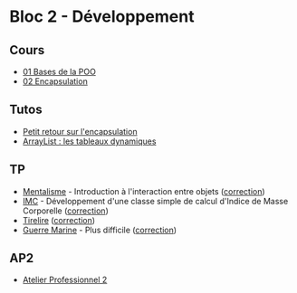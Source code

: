 # Bloc 2 - Développement

## Cours

- [01 Bases de la POO](pdf/jav_05.1_oop_01.pdf)
- [02 Encapsulation](pdf/jav_05.2_enc_01.pdf)

## Tutos

- [Petit retour sur l'encapsulation](tuto/tuto_encapsulation.md)
- [ArrayList : les tableaux dynamiques](tuto/tuto_arraylist.md)

## TP

- [Mentalisme](tp/mentalisme.md) - Introduction à l'interaction entre objets ([correction](https://github.com/rose-line/sio2024-tp-mentalisme))
- [IMC](tp/imc.md) - Développement d'une classe simple de calcul d'Indice de Masse Corporelle ([correction](https://github.com/rose-line/sio2024-tp-imc))
- [Tirelire](tp/tirelire.md) ([correction](https://github.com/rose-line/sio2024-tp-tirelire))
- [Guerre Marine](tp/gm.md) - Plus difficile ([correction](https://github.com/rose-line/sio2024-tp-guerre-marine))

## AP2

- [Atelier Professionnel 2](../ap2/README.md)
